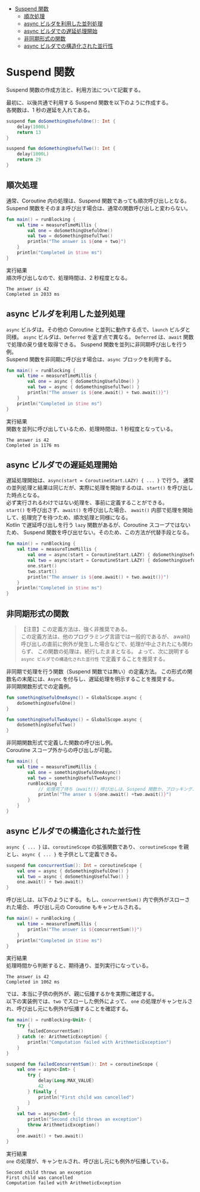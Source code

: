 <!-- toc -->
- [Suspend 関数](#suspend-関数)
  - [順次処理](#順次処理)
  - [async ビルダを利用した並列処理](#async-ビルダを利用した並列処理)
  - [async ビルダでの遅延処理開始](#async-ビルダでの遅延処理開始)
  - [非同期形式の関数](#非同期形式の関数)
  - [async ビルダでの構造化された並行性](#async-ビルダでの構造化された並行性)

# Suspend 関数
Suspend 関数の作成方法と、利用方法について記載する。

最初に、以後共通で利用する Suspend 関数を以下のように作成する。  
各関数は、1 秒の遅延を入れてある。
```kotlin
suspend fun doSomethingUsefulOne(): Int {
    delay(1000L)
    return 13
}

suspend fun doSomethingUsefulTwo(): Int { 
    delay(1000L)
    return 29
}
```

## 順次処理
通常、Coroutine 内の処理は、Suspend 関数であっても順次呼び出しとなる。
Suspend 関数をそのまま呼び出す場合は、通常の関数呼び出しと変わらない。
```kotlin
fun main() = runBlocking {
    val time = measureTimeMillis {
        val one = doSomethingUsefulOne()
        val two = doSomethingUsefulTwo()
        println("The answer is ${one + two}")
    }
    println("Completed in $time ms")
}
```
実行結果  
順次呼び出しなので、処理時間は、2 秒程度となる。
```
The answer is 42
Completed in 2033 ms
```

## async ビルダを利用した並列処理
 ```async``` ビルダは。その他の Coroutine と並列に動作する点で、```launch``` ビルダと同様。
```async``` ビルダは、```Deferred``` を返す点で異なる。
```Deferred``` は、```await``` 関数で処理の戻り値を取得できる。
Suspend 関数を並列に非同期呼び出しを行う例。  
Suspend 関数を非同期に呼び出す場合は、```async``` ブロックを利用する。
```kotlin
fun main() = runBlocking {
    val time = measureTimeMillis {
        val one = async { doSomethingUsefulOne() }
        val two = async { doSomethingUsefulTwo() }
        println("The answer is ${one.await() + two.await()}")
    }
    println("Completed in $time ms")
}
```
実行結果  
関数を並列に呼び出しているため、処理時間は、1 秒程度となっている。
```
The answer is 42
Completed in 1176 ms
```

## async ビルダでの遅延処理開始
遅延処理開始は、```async(start = CoroutineStart.LAZY) { ... }``` で行う。
通常の並列処理と結果は同じだが、実際に処理を開始するのは、```start()``` を呼び出した時点となる。  
必ず実行されるわけではない処理を、事前に定義することができる。  
```start()``` を呼び出さず、```await()``` を呼び出した場合、
```await()``` 内部で処理を開始して、処理完了を待つため、順次処理と同様になる。  
Kotlin で遅延呼び出しを行う ```lazy``` 関数があるが、Coroutine スコープではないため、
Suspend 関数を呼び出せない。そのため、この方法が代替手段となる。
```kotlin
fun main() = runBlocking {
    val time = measureTimeMillis {
        val one = async(start = CoroutineStart.LAZY) { doSomethingUsefulOne() }
        val two = async(start = CoroutineStart.LAZY) { doSomethingUsefulTwo() }
        one.start()
        two.start()
        println("The answer is ${one.await() + two.await()}")
    }
    println("Completed in $time ms")
}
```

## 非同期形式の関数
>【注意】この定義方法は、強く非推奨である。  
>この定義方法は、他のプログラミング言語では一般的であるが、
>await() 呼び出しの直前に例外が発生した場合などで、処理が中止されたにも関わらず、
>この関数の処理は、続行したままとなる。
>よって、次に説明する ```async ビルダでの構造化された並行性``` で定義することを推奨する。

非同期で処理を行う関数（Suspend 関数では無い）の定義方法。
この形式の関数名の末尾には、```Async``` を付与し、遅延処理を明示することを推奨する。  
非同期関数形式での定義例。
```kotlin
fun somethingUsefulOneAsync() = GlobalScope.async { 
    doSomethingUsefulOne()
}

fun somethingUsefulTwoAsync() = GlobalScope.async { 
    doSomethingUsefulTwo()
}
```
非同期関数形式で定義した関数の呼び出し例。  
Coroutine スコープ外からの呼び出しが可能。
```kotlin
fun main() {
    val time = measureTimeMillis { 
        val one = somethingUsefulOneAsync()
        val two = somethingUsefulTwoAsync()
        runBlocking { 
            // 処理完了待ち（await()）呼び出しは、Suspend 関数か、ブロッキングスコープ内で行う必要がある
            println("The anser s ${one.await() +two.await()}")
        }
    }
}
```

## async ビルダでの構造化された並行性
 ```async { ... }``` は、```coroutineScope``` の拡張関数であり、
```coroutineScope``` を親とし、```async { ... }``` を子供として定義できる。
```kotlin
suspend fun concurrentSum(): Int = coroutineScope {
    val one = async { doSomethingUsefulOne() }
    val two = async { doSomethingUsefulTwo() }
    one.await() + two.await()
}
```

呼び出しは、以下のようにする。
もし、```concurrentSum()``` 内で例外がスローされた場合、
呼び出し元の Coroutine もキャンセルされる。
```kotlin
fun main() = runBlocking {
    val time = measureTimeMillis {
        println("The answer is ${concurrentSum()}")
    }
    println("Completed in $time ms")
}

```
実行結果  
処理時間から判断すると、期待通り、並列実行になっている。
```
The answer is 42
Completed in 1062 ms
```

では、本当に子供の例外が、親に伝播するかを実際に確認する。  
以下の実装例では、```two``` でスローした例外によって、
```one``` の処理がキャンセルされ、呼び出し元にも例外が伝播することを確認する。
```kotlin
fun main() = runBlocking<Unit> {
    try {
        failedConcurrentSum()
    } catch (e: ArithmeticException) {
        println("Computation failed with ArithmeticException")
    }
}

suspend fun failedConcurrentSum(): Int = coroutineScope {
    val one = async<Int> {
        try {
            delay(Long.MAX_VALUE)
            42
        } finally {
            println("First child was cancelled")
        }
    }
    val two = async<Int> {
        println("Second child throws an exception")
        throw ArithmeticException()
    }
    one.await() + two.await()
}
```
実行結果  
```one``` の処理が、キャンセルされ、呼び出し元にも例外が伝播している。
```
Second child throws an exception
First child was cancelled
Computation failed with ArithmeticException
```
